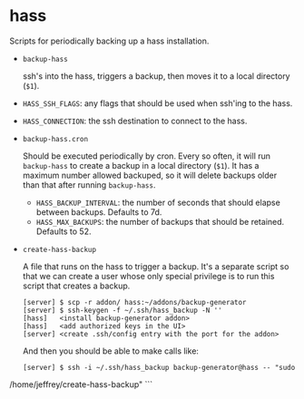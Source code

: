 # hass

Scripts for periodically backing up a hass installation.

  - `backup-hass`

    ssh's into the hass, triggers a backup, then moves it to a local directory
   (`$1`).
   - `HASS_SSH_FLAGS`: any flags that should be used when ssh'ing to the hass.
   - `HASS_CONNECTION`: the ssh destination to connect to the hass.

  - `backup-hass.cron`

    Should be executed periodically by cron. Every so often, it will run
    `backup-hass` to create a backup in a local directory (`$1`). It has a
    maximum number allowed backuped, so it will delete backups older than that
    after running `backup-hass`.
    - `HASS_BACKUP_INTERVAL`: the number of seconds that should elapse between
      backups. Defaults to 7d.
    - `HASS_MAX_BACKUPS`: the number of backups that should be retained.
      Defaults to 52.

  - `create-hass-backup`

    A file that runs on the hass to trigger a backup. It's a separate script so
    that we can create a user whose only special privilege is to run this script
    that creates a backup.
    ```
    [server] $ scp -r addon/ hass:~/addons/backup-generator
    [server] $ ssh-keygen -f ~/.ssh/hass_backup -N ''
    [hass]   <install backup-generator addon>
    [hass]   <add authorized keys in the UI>
    [server] <create .ssh/config entry with the port for the addon>
    ```

    And then you should be able to make calls like:
    ```
    [server] $ ssh -i ~/.ssh/hass_backup backup-generator@hass -- "sudo
/home/jeffrey/create-hass-backup"
    ```
